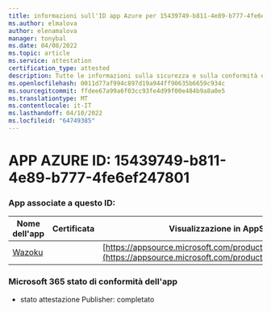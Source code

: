 ```yaml
---
title: informazioni sull'ID app Azure per 15439749-b811-4e89-b777-4fe6ef247801
ms.author: elmalova
author: elenamalova
manager: tonybal
ms.date: 04/08/2022
ms.topic: article
ms.service: attestation
certification_type: attested
description: Tutte le informazioni sulla sicurezza e sulla conformità disponibili per 15439749-b811-4e89-b777-4fe6ef247801.
ms.openlocfilehash: 0011d77af994c897d19a944ff90635b6659c934c
ms.sourcegitcommit: ffdee67a99a6f03cc93fe4d99f00e484b9a8a0e5
ms.translationtype: MT
ms.contentlocale: it-IT
ms.lasthandoff: 04/10/2022
ms.locfileid: "64749385"
---
```

# <a name="azure-app-id-15439749-b811-4e89-b777-4fe6ef247801"></a>APP AZURE ID: 15439749-b811-4e89-b777-4fe6ef247801


### <a name="apps-associated-with-this-id"></a>App associate a questo ID:
| **Nome dell'app** | **Certificata** | **Visualizzazione in AppSource** |
|--------------|---------------|-----------------------|
| [Wazoku](../forward/WA200003384.md) |  | [https://appsource.microsoft.com/product/office/WA200003384](https://appsource.microsoft.com/product/office/WA200003384) |

### <a name="microsoft-365-app-compliance-status"></a>Microsoft 365 stato di conformità dell'app
- stato attestazione Publisher: completato
